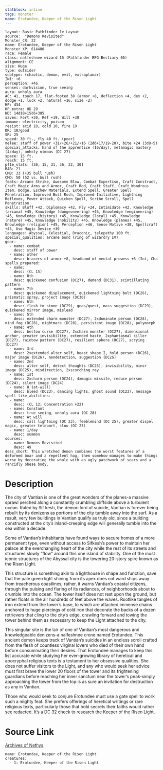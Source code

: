 ```yaml
---
statblock: inline
tags: monster
name: Erotundee, Keeper of the Risen Light
---
```

```statblock
layout: Basic Pathfinder 1e Layout
source:  "Demons Revisited"
Monster_CR: 22
name: Erotundee, Keeper of the Risen Light
Monster_XP: 614400
race: Female
class: nalfeshnee wizard 15 (Pathfinder RPG Bestiary 65)
alignment: CE
size: Huge
type: outsider
subtype: (chaotic, demon, evil, extraplanar)
INI: +6
perception: +46
senses: darkvision, true seeing
aura: unholy aura
AC: 41, touch 17, flat-footed 38 (armor +8, deflection +4, dex +2, dodge +1, luck +2, natural +16, size -2)
HP: 434
HP_extra: HD 29
HD: 14d10+15d6+305
saves: Fort +30, Ref +19, Will +30
immune: electricity, poison
resist: acid 10, cold 10, fire 10
DR: 10/good
SR: 25
speed: 30 ft., fly 40 ft. (poor)
melee: staff of power +31/+26/+21/+16 (2d6+17/19-20), bite +24 (3d8+5)
special_attacks: hand of the apprentice (16/day), metamagic mastery (4/day), unholy nimbus (DC 27)
space: 15 ft.
reach: 15 ft.
pf1e_stats: [30, 15, 31, 36, 22, 30]
BAB: 21
CMB: 33 (+35 bull rush)
CMD: 50 (52 vs. bull rush)
feats: Arcane Strike, Awesome Blow, Combat Expertise, Craft Construct, Craft Magic Arms and Armor, Craft Rod, Craft Staff, Craft Wondrous Item, Dodge, Eschew Materials, Extend Spell, Greater Spell Penetration, Improved Bull Rush, Improved Initiative, Lightning Reflexes, Power Attack, Quicken Spell, Scribe Scroll, Spell Penetration
skills: Bluff +42, Diplomacy +42, Fly +24, Intimidate +42, Knowledge (arcana) +45, Knowledge (dungeoneering) +45, Knowledge (engineering) +45, Knowledge (history) +45, Knowledge (local) +45, Knowledge (nature) +45, Knowledge (nobility) +45, Knowledge (planes) +45, Knowledge (religion) +45, Perception +46, Sense Motive +38, Spellcraft +45, Use Magic Device +39
languages: Abyssal, Celestial, Draconic, telepathy 100 ft.
special_qualities: arcane bond (ring of wizardry IV)
gear:
  - name: combat
    desc: staff of power
  - name: other
    desc: bracers of armor +8, headband of mental prowess +6 (Int, Cha
spells_prepared:
  - name:
    desc: (CL 15)
  - name: 8th
    desc: quickened confusion (DC27), demand (DC31), scintillating pattern
  - name: 7th
    desc: quickened displacement, quickened lightning bolt (DC26), prismatic spray, project image (DC30)
  - name: 6th
    desc: flesh to stone (DC29), geas/quest, mass suggestion (DC29), quickened mirror image, mislead
  - name: 5th
    desc: extended charm monster (DC27), 2xdominate person (DC28), mind fog (DC28), nightmare (DC28), persistent image (DC28), polymorph
  - name: 4th
    desc: bestow curse (DC27), 2xcharm monster (DC27), dimensional anchor, greater invisibility, extended haste, 2xphantasmal killer (DC27), rainbow pattern (DC27), resilient sphere (DC27), scrying (DC27)
  - name: 3rd
    desc: 2xextended alter self, beast shape I, hold person (DC26), major image (DC26), nondetection, suggestion (DC26)
  - name: 2nd
    desc: alter self, detect thoughts (DC25), invisibility, minor image (DC25), misdirection, 2xscorching ray
  - name: 1st
    desc: 2xcharm person (DC24), 4xmagic missile, reduce person (DC24), silent image (DC24)
  - name: 0 (at-will)
    desc: bleed (DC23), dancing lights, ghost sound (DC23), message
spell-like_abilities:
  - name:
    desc: (CL 12; Concentration +22)
  - name: Constant
    desc: true seeing, unholy aura (DC 28)
  - name: At will
    desc: call lightning (DC 23), feeblemind (DC 25), greater dispel magic, greater teleport, slow (DC 23)
  - name: 1/day
    desc: summon
sources:
  - name: Demons Revisited
    desc: 49
desc_short: This wretched demon combines the worst features of a deformed boar and a repellent hag, then somehow manages to make things worse by decorating the whole with an ugly patchwork of scars and a rancidly obese body.
```
# Description
The city of Vantian is one of the great wonders of the planes-a massive sprawl perched along a constantly crumbling cliffside above a turbulent ocean. Ruled by Sif kesh, the demon lord of suicide, Vantian is forever being rebuilt by its denizens as portions of the city tumble away into the surf. As a result, very few buildings in Vantian qualify as truly old, since a building constructed at the city’s inland-creeping edge will generally tumble into the sea within a decade.

Some of Vantian’s inhabitants have found ways to secure homes of a more permanent type, even without access to Sifkesh’s power to maintain her palace at the everchanging heart of the city while the rest of its streets and structures slowly “flow” around this one island of stability. One of the most iconic structures of the Abyssal city is the towering 20-story spire known as the Risen Light.

This structure is something akin to a lighthouse in shape and function, save that the pale green light shining from its apex does not ward ships away from treacherous coastlines; rather, it warns Vantian’s coastal citizens, through the pulsing and flaring of its radiances, of neighborhoods about to crumble into the ocean. The tower itself does not rest upon the ground, but rather floats in the air hundreds of feet above the waves. Rootlike tangles of iron extend from the tower’s base, to which are attached immense chains anchored to huge piercings of cold iron that decorate the backs of a dozen retrievers that cling to the city’s edge, crawling forward and towing the tower behind them as necessary to keep the Light attached to the city.

This singular site is the lair of one of Vantian’s most dangerous and knowledgeable denizens-a nalfeshnee crone named Erotundee. This ancient demon keeps track of Vantian’s suicides in an endless scroll crafted from the flesh of countless virginal lovers who died of their own hand before consummating their desires. That Erotundee manages to keep this list accurate while studying her ever-growing library of heretical and apocryphal religious texts is a testament to her obsessive qualities. She does not suffer visitors to the Light, and any who would seek her advice must first brave the lower 20 floors of the tower and its frightening guardians before reaching her inner sanctum near the tower’s peak-simply approaching the tower from the top is as sure an invitation for destruction as any in Vantian.

Those who would seek to conjure Erotundee must use a gate spell to work such a mighty feat. She prefers offerings of heretical writings or rare religious texts, particularly those that hold secrets their faiths would rather see redacted. It’s a DC 32 check to research the Keeper of the Risen Light.
# Source Link
[Archives of Nethys](https://aonprd.com/MonsterDisplay.aspx?ItemName=Erotundee%2C%20Keeper%20of%20the%20Risen%20Light)
```encounter-table
name: Erotundee, Keeper of the Risen Light
creatures:
  - 1: Erotundee, Keeper of the Risen Light
```
